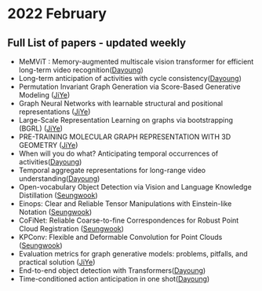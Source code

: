 # 2022 February
## Full List of papers - updated weekly

- MeMViT : Memory-augmented multiscale vision transformer for efficient long-term video recognition([Dayoung](https://encouraging-plow-56c.notion.site/MeMViT-Memory-augmented-multiscale-vision-transformer-for-efficient-long-term-video-recognition-1ff8770a8aaf4b70a87e235c3483aa1e))
- Long-term anticipation of activities with cycle consistency([Dayoung](https://encouraging-plow-56c.notion.site/Long-term-anticipation-of-activities-with-cycle-consistency-a2b33eaf352642f4be0572cd7eaed5dc)) 
- Permutation Invariant Graph Generation via Score-Based Generative Modeling ([JiYe](https://dawn-laser-9d4.notion.site/Permutation-Invariant-Graph-Generation-via-Score-Based-Generative-Modeling-8a8e4809ea5a4bbd80b3e941c068533d))
- Graph Neural Networks with learnable structural and positional representations ([JiYe](https://dawn-laser-9d4.notion.site/Graph-Neural-Networks-with-learnable-structural-and-positional-representations-6da41edf276144a5bd6841d16cf6bceb))
- Large-Scale Representation Learning on graphs via bootstrapping (BGRL) ([JiYe](https://dawn-laser-9d4.notion.site/Large-Scale-Representation-Learning-on-graphs-via-bootstrapping-BGRL-c8e9789d6c7445659bc2e01583fc2cce))
- PRE-TRAINING MOLECULAR GRAPH REPRESENTATION WITH 3D GEOMETRY ([JiYe](https://dawn-laser-9d4.notion.site/PRE-TRAINING-MOLECULAR-GRAPH-REPRESENTATION-WITH-3D-GEOMETRY-e8efa3e8c7c94a149655a5d8d687623b))
- When will you do what? Anticipating temporal occurrences of activities([Dayoung](https://encouraging-plow-56c.notion.site/When-will-you-do-what-Anticipating-temporal-occurrences-of-activities-ade24e92a4f642a6b7799a02a0539d20))
- Temporal aggregate representations for long-range video understanding([Dayoung](https://encouraging-plow-56c.notion.site/Temporal-aggregate-representations-for-long-range-video-understanding-ad1701e7504a445b869d6bbc4fd59494))
- Open-vocabulary Object Detection via Vision and Language Knowledge Distillation ([Seungwook](https://github.com/POSTECH-CVLab/daily-reading-group/blob/main/Archive/2022/02/summary/seungwook_1.md))
- Einops: Clear and Reliable Tensor Manipulations with Einstein-like Notation ([Seungwook](https://github.com/POSTECH-CVLab/daily-reading-group/blob/main/Archive/2022/02/summary/seungwook_2.md))
- CoFiNet: Reliable Coarse-to-fine Correspondences for Robust Point Cloud Registration ([Seungwook](https://github.com/POSTECH-CVLab/daily-reading-group/blob/main/Archive/2022/02/summary/seungwook_3.md))
- KPConv: Flexible and Deformable Convolution for Point Clouds 
([Seungwook](https://github.com/POSTECH-CVLab/daily-reading-group/blob/main/Archive/2022/02/summary/seungwook_4.md))
- Evaluation metrics for graph generative models: problems, pitfalls, and practical solution ([JiYe](https://dawn-laser-9d4.notion.site/Evaluation-metrics-for-graph-generative-models-problems-pitfalls-and-practical-solution-28f7c34583c7405b9ebfd8496f1a8dd1))
- End-to-end object detection with Transformers([Dayoung](https://encouraging-plow-56c.notion.site/End-to-end-object-detection-with-Transformers-749dcf981cea47a5930f4f0d8009b5a6))
- Time-conditioned action anticipation in one shot([Dayoung](https://encouraging-plow-56c.notion.site/Time-conditioned-action-anticipation-in-one-shot-422b128fd36f47d785264b729d53f720))
